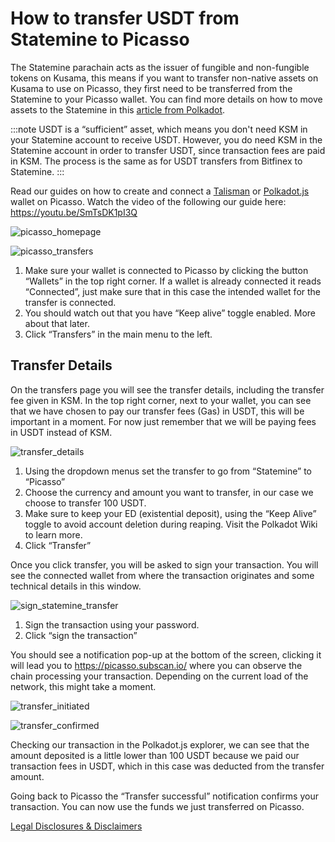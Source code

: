 # How to transfer USDT from Statemine to Picasso

The Statemine parachain acts as the issuer of fungible and non-fungible tokens on Kusama, 
this means if you want to transfer non-native assets on Kusama to use on Picasso, 
they first need to be transferred from the Statemine to your Picasso wallet.
You can find more details on how to move assets to the Statemine in this [article from Polkadot].

[article from Polkadot]: https://support.polkadot.network/support/solutions/articles/65000181634-how-to-withdraw-usdt-from-bitfinex-on-statemine

:::note
USDT is a “sufficient” asset, which means you don't need KSM in your Statemine account to receive USDT.
However, you do need KSM in the Statemine account in order to transfer USDT, since transaction fees are paid in KSM.
The process is the same as for USDT transfers from Bitfinex to Statemine.
:::

Read our guides on how to create and connect a [Talisman] or [Polkadot.js] wallet on Picasso.
Watch the video of the following our guide here: https://youtu.be/SmTsDK1pI3Q

![picasso_homepage](./picasso-homepage.png)

![picasso_transfers](./transfers.png)

1. Make sure your wallet is connected to Picasso by clicking the button “Wallets” in the top right corner. 
   If a wallet is already connected it reads “Connected”, 
   just make sure that in this case the intended wallet for the transfer is connected.
2. You should watch out that you have “Keep alive” toggle enabled. More about that later.
3. Click “Transfers” in the main menu to the left.

## Transfer Details

On the transfers page you will see the transfer details, including the transfer fee given in KSM. 
In the top right corner, next to your wallet, you can see that we have chosen to pay our transfer fees (Gas) in USDT, 
this will be important in a moment. For now just remember that we will be paying fees in USDT instead of KSM.

![transfer_details](./transfer-details.png)

1. Using the dropdown menus set the transfer to go from “Statemine” to “Picasso”
2. Choose the currency and amount you want to transfer, in our case we choose to transfer 100 USDT.
3. Make sure to keep your ED (existential deposit), using the “Keep Alive” toggle to avoid account deletion during reaping.
   Visit the Polkadot Wiki to learn more.
4. Click “Transfer”

Once you click transfer, you will be asked to sign your transaction. 
You will see the connected wallet from where the transaction originates and some technical details in this window.

![sign_statemine_transfer](./sign-statemine-transaction.png)

1. Sign the transaction using your password.
2. Click “sign the transaction”

You should see a notification pop-up at the bottom of the screen, 
clicking it will lead you to https://picasso.subscan.io/ where you can observe the chain processing your transaction. 
Depending on the current load of the network, this might take a moment.

![transfer_initiated](./transfer-initiated.png)

![transfer_confirmed](./transfer-confirmed.png)

Checking our transaction in the Polkadot.js explorer, 
we can see that the amount deposited is a little lower than 100 USDT 
because we paid our transaction fees in USDT, which in this case was deducted from the transfer amount.

Going back to Picasso the “Transfer successful” notification confirms your transaction. 
You can now use the funds we just transferred on Picasso.

[Legal Disclosures & Disclaimers](../faqs/legal-disclaimer-disclosures.md)

[Talisman]: https://docs.composable.finance/user-guides/talisman-create-account
[Polkadot.js]: https://docs.composable.finance/user-guides/polkadotjs-extension-create-account

